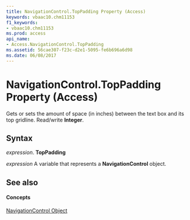 ```yaml
---
title: NavigationControl.TopPadding Property (Access)
keywords: vbaac10.chm11153
f1_keywords:
- vbaac10.chm11153
ms.prod: access
api_name:
- Access.NavigationControl.TopPadding
ms.assetid: 56cae307-f23c-d2e1-5095-fe6b696a6d98
ms.date: 06/08/2017
---
```



# NavigationControl.TopPadding Property (Access)

Gets or sets the amount of space (in inches) between the text box and its top gridline. Read/write **Integer**.


## Syntax

 _expression_. **TopPadding**

 _expression_ A variable that represents a **NavigationControl** object.


## See also


#### Concepts


[NavigationControl Object](navigationcontrol-object-access.md)


